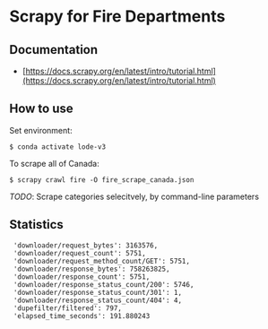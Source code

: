 # Scrapy for Fire Departments

## Documentation

- [https://docs.scrapy.org/en/latest/intro/tutorial.html](https://docs.scrapy.org/en/latest/intro/tutorial.html)

## How to use

Set environment:
``` 
$ conda activate lode-v3
``` 

To scrape all of Canada:
``` 
$ scrapy crawl fire -O fire_scrape_canada.json
```
_TODO_: Scrape categories selecitvely, by command-line parameters

## Statistics

```
 'downloader/request_bytes': 3163576,
 'downloader/request_count': 5751,
 'downloader/request_method_count/GET': 5751,
 'downloader/response_bytes': 758263825,
 'downloader/response_count': 5751,
 'downloader/response_status_count/200': 5746,
 'downloader/response_status_count/301': 1,
 'downloader/response_status_count/404': 4,
 'dupefilter/filtered': 797,
 'elapsed_time_seconds': 191.880243
```
